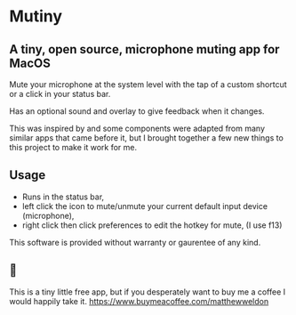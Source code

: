 # Mutiny

## A tiny, open source, microphone muting app for MacOS

Mute your microphone at the system level with the tap of a custom shortcut or a click in your status bar.

Has an optional sound and overlay to give feedback when it changes.

This was inspired by and some components were adapted from many similar apps that came before it, but I brought together a few new things to this project to make it work for me. 

## Usage 
- Runs in the status bar, 
- left click the icon to mute/unmute your current default input device (microphone),
- right click then click preferences to edit the hotkey for mute, (I use f13)

This software is provided without warranty or gaurentee of any kind.

## 💸
This is a tiny little free app, but if you desperately want to buy me a coffee I would happily take it.
https://www.buymeacoffee.com/matthewweldon

